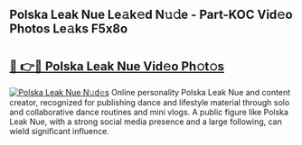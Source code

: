 ## Polska Leak Nue Le𝚊k𝚎d N𝚞𝚍e - Part-KOC Vid𝚎o Photos Le𝚊ks F5x8o

# <h2><a href="http://fb11uc.evod.top/?m=Polska+Leak+Nue">🔗 👉🔴 Polska Leak Nue Vid𝚎o Ph𝚘t𝚘s</a></h2>

[![Polska Leak Nue N𝚞d𝚎s](https://i.imgur.com/8V9OHl7.gif)](http://fb11uc.evod.top/?m=Polska+Leak+Nue)
Online personality Polska Leak Nue and content creator, recognized for publishing dance and lifestyle material through solo and collaborative dance routines and mini vlogs. A public figure like Polska Leak Nue, with a strong social media presence and a large following, can wield significant influence. 
